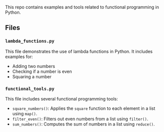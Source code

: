 This repo contains examples and tools related to functional programming in Python.

## Files

### `lambda_functions.py`

This file demonstrates the use of lambda functions in Python. It includes examples for:
- Adding two numbers
- Checking if a number is even
- Squaring a number


### `functional_tools.py`

This file includes several functional programming tools:
- `square_numbers()`: Applies the `square` function to each element in a list using `map()`.
- `filter_even()`: Filters out even numbers from a list using `filter()`.
- `sum_numbers()`: Computes the sum of numbers in a list using `reduce()`.
